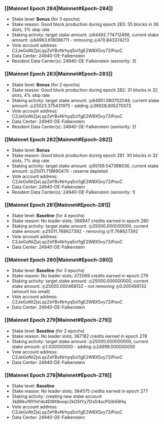 ### [[Mainnet Epoch 284|Mainnet#Epoch-284]]
* Stake level: **Bonus** (for 3 epochs)
* Stake reason: Good block production during epoch 283: 35 blocks in 36 slots, 3% skip rate
* Staking activity: target stake amount: ◎64492.774712498, current stake amount: ◎64963.618086711 - removing ◎470.843374213
* Vote account address: C2JeGoNtZjxLqzZeYBvNrhyq5ct1gE2W8X5vy72iPooC
* Data Center: 24940-DE-Falkenstein
* Resident Data Center(s): 24940-DE-Falkenstein (seniority: 3)
### [[Mainnet Epoch 283|Mainnet#Epoch-283]]
* Stake level: **Bonus** (for 2 epochs)
* Stake reason: Good block production during epoch 282: 31 blocks in 32 slots, 4% skip rate
* Staking activity: target stake amount: ◎64951.980702048, current stake amount: ◎25023.375431975 - adding ◎39928.605270073
* Vote account address: C2JeGoNtZjxLqzZeYBvNrhyq5ct1gE2W8X5vy72iPooC
* Data Center: 24940-DE-Falkenstein
* Resident Data Center(s): 24940-DE-Falkenstein (seniority: 2)
### [[Mainnet Epoch 282|Mainnet#Epoch-282]]
* Stake level: **Bonus**
* Stake reason: Good block production during epoch 281: 30 blocks in 32 slots, 7% skip rate
* Staking activity: target stake amount: ◎65159.547398036, current stake amount: ◎25011.719690470 - reserve depleted
* Vote account address: C2JeGoNtZjxLqzZeYBvNrhyq5ct1gE2W8X5vy72iPooC
* Data Center: 24940-DE-Falkenstein
* Resident Data Center(s): 24940-DE-Falkenstein (seniority: 1)
### [[Mainnet Epoch 281|Mainnet#Epoch-281]]
* Stake level: **Baseline** (for 4 epochs)
* Stake reason: No leader slots; 366947 credits earned in epoch 280
* Staking activity: target stake amount: ◎25000.000000000, current stake amount: ◎25011.768627392 - removing ◎11.768627392
* Vote account address: C2JeGoNtZjxLqzZeYBvNrhyq5ct1gE2W8X5vy72iPooC
* Data Center: 24940-DE-Falkenstein
### [[Mainnet Epoch 280|Mainnet#Epoch-280]]
* Stake level: **Baseline** (for 3 epochs)
* Stake reason: No leader slots; 372069 credits earned in epoch 279
* Staking activity: target stake amount: ◎25000.000000000, current stake amount: ◎25000.000469132 - not removing ◎0.000469132 (amount too small)
* Vote account address: C2JeGoNtZjxLqzZeYBvNrhyq5ct1gE2W8X5vy72iPooC
* Data Center: 24940-DE-Falkenstein
### [[Mainnet Epoch 279|Mainnet#Epoch-279]]
* Stake level: **Baseline** (for 2 epochs)
* Stake reason: No leader slots; 367182 credits earned in epoch 278
* Staking activity: target stake amount: ◎25000.000000000, current stake amount: ◎1.000000000 - adding ◎24999.000000000
* Vote account address: C2JeGoNtZjxLqzZeYBvNrhyq5ct1gE2W8X5vy72iPooC
* Data Center: 24940-DE-Falkenstein
### [[Mainnet Epoch 278|Mainnet#Epoch-278]]
* Stake level: **Baseline**
* Stake reason: No leader slots; 364575 credits earned in epoch 277
* Staking activity: creating new stake account 3kB8kvf9YhVnb4DWt9xoqc2kG5tYy7DvD4scPGib58Hq
* Vote account address: C2JeGoNtZjxLqzZeYBvNrhyq5ct1gE2W8X5vy72iPooC
* Data Center: 24940-DE-Falkenstein